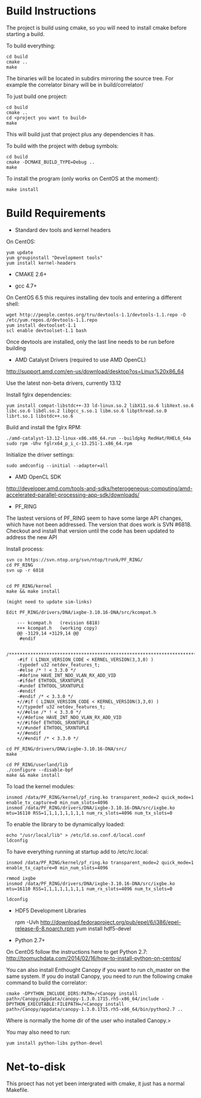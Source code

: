 # Build Instructions

The project is build using cmake, so you will need to install cmake 
before starting a build. 

To build everything:

	cd build
	cmake ..
	make

The binaries will be located in subdirs mirroring the source tree.
For example the correlator binary will be in build/correlator/

To just build one project:

	cd build
	cmake ..
	cd <project you want to build>
	make

This will build just that project plus any dependencies it has.

To build with the project with debug symbols:

	cd build
	cmake -DCMAKE_BUILD_TYPE=Debug ..
	make 

To install the program (only works on CentOS at the moment):

	make install

# Build Requirements

* Standard dev tools and kernel headers

On CentOS:

	yum update
	yum groupinstall "Development tools"
	yum install kernel-headers

* CMAKE 2.6+

* gcc 4.7+

On CentOS 6.5 this requires installing dev tools and entering a different shell:

	wget http://people.centos.org/tru/devtools-1.1/devtools-1.1.repo -O /etc/yum.repos.d/devtools-1.1.repo
	yum install devtoolset-1.1
	scl enable devtoolset-1.1 bash

Once devtools are installed, only the last line needs to be run before building

* AMD Catalyst Drivers (required to use AMD OpenCL)

http://support.amd.com/en-us/download/desktop?os=Linux%20x86_64

Use the latest non-beta drivers, currently 13.12

Install fglrx dependencies:

	yum install compat-libstdc++-33 ld-linux.so.2 libX11.so.6 libXext.so.6 libc.so.6 libdl.so.2 libgcc_s.so.1 libm.so.6 libpthread.so.0 librt.so.1 libstdc++.so.6

Build and install the fglrx RPM:

	./amd-catalyst-13.12-linux-x86.x86_64.run --buildpkg RedHat/RHEL6_64a
	sudo rpm -Uhv fglrx64_p_i_c-13.251-1.x86_64.rpm

Initialize the driver settings:

	sudo amdconfig --initial --adapter=all

* AMD OpenCL SDK

http://developer.amd.com/tools-and-sdks/heterogeneous-computing/amd-accelerated-parallel-processing-app-sdk/downloads/

* PF_RING

The lastest versions of PF_RING seem to have some large API changes, which have not been addressed.
The version that does work is SVN #6818.  Checkout and install that version until the code has
been updated to address the new API

Install process:

	svn co https://svn.ntop.org/svn/ntop/trunk/PF_RING/
	cd PF_RING
	svn up -r 6818


	cd PF_RING/kernel
	make && make install

	(might need to update sim-links)

    Edit PF_RING/drivers/DNA/ixgbe-3.10.16-DNA/src/kcompat.h

	    --- kcompat.h	(revision 6818)
		+++ kcompat.h	(working copy)
		@@ -3129,14 +3129,14 @@
		 #endif
		 
		 /*****************************************************************************/
		-#if ( LINUX_VERSION_CODE < KERNEL_VERSION(3,3,0) )
		-typedef u32 netdev_features_t;
		-#else /* ! < 3.3.0 */
		-#define HAVE_INT_NDO_VLAN_RX_ADD_VID
		-#ifdef ETHTOOL_SRXNTUPLE
		-#undef ETHTOOL_SRXNTUPLE
		-#endif
		-#endif /* < 3.3.0 */
		+//#if ( LINUX_VERSION_CODE < KERNEL_VERSION(3,3,0) )
		+//typedef u32 netdev_features_t;
		+//#else /* ! < 3.3.0 */
		+//#define HAVE_INT_NDO_VLAN_RX_ADD_VID
		+//#ifdef ETHTOOL_SRXNTUPLE
		+//#undef ETHTOOL_SRXNTUPLE
		+//#endif
		+//#endif /* < 3.3.0 */

	cd PF_RING/drivers/DNA/ixgbe-3.10.16-DNA/src/
	make

	cd PF_RING/userland/lib
	./configure --disable-bpf
	make && make install

To load the kernel modules:

	insmod /data/PF_RING/kernel/pf_ring.ko transparent_mode=2 quick_mode=1 enable_tx_capture=0 min_num_slots=4096
	insmod /data/PF_RING/drivers/DNA/ixgbe-3.10.16-DNA/src/ixgbe.ko mtu=16110 RSS=1,1,1,1,1,1,1,1 num_rx_slots=4096 num_tx_slots=0 

To enable the library to be dynamicallyy loaded:

	echo "/usr/local/lib" > /etc/ld.so.conf.d/local.conf
	ldconfig

To have everything running at startup add to /etc/rc.local:

	insmod /data/PF_RING/kernel/pf_ring.ko transparent_mode=2 quick_mode=1 enable_tx_capture=0 min_num_slots=4096

	rmmod ixgbe
	insmod /data/PF_RING/drivers/DNA/ixgbe-3.10.16-DNA/src/ixgbe.ko mtu=16110 RSS=1,1,1,1,1,1,1,1 num_rx_slots=4096 num_tx_slots=0

	ldconfig

* HDF5 Development Libraries

	rpm -Uvh http://download.fedoraproject.org/pub/epel/6/i386/epel-release-6-8.noarch.rpm
	yum install hdf5-devel

* Python 2.7+

On CentOS follow the instructions here to get Python 2.7:
http://toomuchdata.com/2014/02/16/how-to-install-python-on-centos/

You can also install Enthought Canopy if you want to run ch_master on the same system.
If you do install Canopy, you need to run the following cmake command to build the correlator:

	cmake -DPYTHON_INCLUDE_DIRS:PATH=/<Canopy install path>/Canopy/appdata/canopy-1.3.0.1715.rh5-x86_64/include -DPYTHON_EXECUTABLE:FILEPATH=/<Canopy install path>/Canopy/appdata/canopy-1.3.0.1715.rh5-x86_64/bin/python2.7 ..

Where <Canopy install path> is normally the home dir of the user who installed Canopy.>

You may also need to run:

	yum install python-libs python-devel

# Net-to-disk

This proect has not yet been intergrated with cmake, it just has a normal Makefile.

